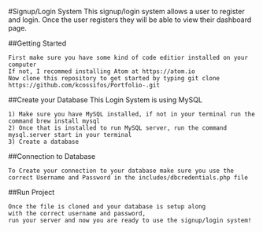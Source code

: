 #Signup/Login System
This signup/login system allows a user to register and login. Once the user registers they will be able to view their dashboard page. 

##Getting Started
```
First make sure you have some kind of code editior installed on your computer
If not, I recommed installing Atom at https://atom.io
Now clone this repository to get started by typing git clone https://github.com/kcossifos/Portfolio-.git
```

##Create your Database
This Login System is using MySQL
```
1) Make sure you have MySQL installed, if not in your terminal run the command brew install mysql
2) Once that is installed to run MySQL server, run the command mysql.server start in your terminal
3) Create a database
```

##Connection to Database 

```
To Create your connection to your database make sure you use the 
correct Username and Password in the includes/dbcredentials.php file
```

##Run Project 

``` 
Once the file is cloned and your database is setup along 
with the correct username and password, 
run your server and now you are ready to use the signup/login system!
```
